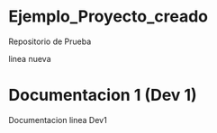 # Ejemplo_Proyecto_creado
Repositorio de Prueba 

linea nueva
# Documentacion 1 (Dev 1)

Documentacion linea Dev1

